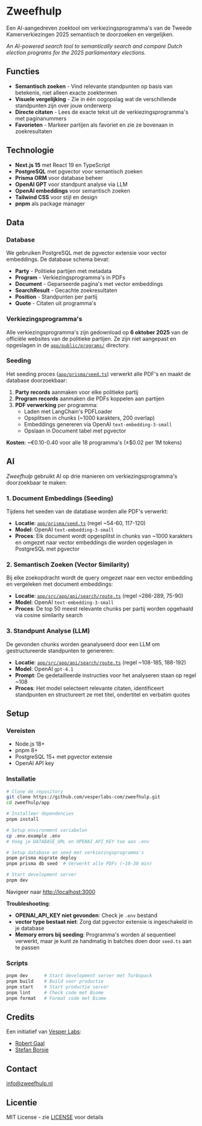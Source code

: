 # Zweefhulp

Een AI-aangedreven zoektool om verkiezingsprogramma's van de Tweede Kamerverkiezingen 2025 semantisch te doorzoeken en vergelijken.

*An AI-powered search tool to semantically search and compare Dutch election programs for the 2025 parliamentary elections.*

## Functies

- **Semantisch zoeken** - Vind relevante standpunten op basis van betekenis, niet alleen exacte zoektermen
- **Visuele vergelijking** - Zie in één oogopslag wat de verschillende standpunten zijn over jouw onderwerp
- **Directe citaten** - Lees de exacte tekst uit de verkiezingsprogramma's met paginanummers
- **Favorieten** - Markeer partijen als favoriet en zie ze bovenaan in zoekresultaten

## Technologie

- **Next.js 15** met React 19 en TypeScript
- **PostgreSQL** met pgvector voor semantisch zoeken
- **Prisma ORM** voor database beheer
- **OpenAI GPT** voor standpunt analyse via LLM
- **OpenAI embeddings** voor semantisch zoeken
- **Tailwind CSS** voor stijl en design
- **pnpm** als package manager

## Data

### Database

We gebruiken PostgreSQL met de pgvector extensie voor vector embeddings. De database schema bevat:

- **Party** - Politieke partijen met metadata
- **Program** - Verkiezingsprogramma's in PDFs
- **Document** - Geparseerde pagina's met vector embeddings
- **SearchResult** - Gecachte zoekresultaten
- **Position** - Standpunten per partij
- **Quote** - Citaten uit programma's

### Verkiezingsprogramma's

Alle verkiezingsprogramma's zijn gedownload op **6 oktober 2025** van de officiële websites van de politieke partijen. Ze zijn niet aangepast en opgeslagen in de [`app/public/programs/`](app/public/programs/) directory.

### Seeding

Het seeding proces ([`app/prisma/seed.ts`](app/prisma/seed.ts)) verwerkt alle PDF's en maakt de database doorzoekbaar:

1. **Party records** aanmaken voor elke politieke partij
2. **Program records** aanmaken die PDFs koppelen aan partijen
3. **PDF verwerking** per programma:
   - Laden met LangChain's PDFLoader
   - Opsplitsen in chunks (~1000 karakters, 200 overlap)
   - Embeddings genereren via OpenAI `text-embedding-3-small`
   - Opslaan in Document tabel met pgvector

**Kosten**: ~€0.10-0.40 voor alle 18 programma's (±$0.02 per 1M tokens)

## AI

_Zweefhulp_ gebruikt AI op drie manieren om verkiezingsprogramma's doorzoekbaar te maken:

### 1. Document Embeddings (Seeding)

Tijdens het seeden van de database worden alle PDF's verwerkt:

- **Locatie**: [`app/prisma/seed.ts`](app/prisma/seed.ts) (regel ~54-60, 117-120)
- **Model**: OpenAI `text-embedding-3-small`
- **Proces**: Elk document wordt opgesplitst in chunks van ~1000 karakters en omgezet naar vector embeddings die worden opgeslagen in PostgreSQL met pgvector

### 2. Semantisch Zoeken (Vector Similarity)

Bij elke zoekopdracht wordt de query omgezet naar een vector embedding en vergeleken met document embeddings:

- **Locatie**: [`app/src/app/api/search/route.ts`](app/src/app/api/search/route.ts) (regel ~286-289, 75-90)
- **Model**: OpenAI `text-embedding-3-small`
- **Proces**: De top 50 meest relevante chunks per partij worden opgehaald via cosine similarity search

### 3. Standpunt Analyse (LLM)

De gevonden chunks worden geanalyseerd door een LLM om gestructureerde standpunten te genereren:

- **Locatie**: [`app/src/app/api/search/route.ts`](app/src/app/api/search/route.ts) (regel ~108-185, 188-192)
- **Model**: OpenAI `gpt-4.1`
- **Prompt**: De gedetailleerde instructies voor het analyseren staan op regel ~108
- **Proces**: Het model selecteert relevante citaten, identificeert standpunten en structureert ze met titel, ondertitel en verbatim quotes

## Setup

### Vereisten

- Node.js 18+
- pnpm 8+
- PostgreSQL 15+ met pgvector extensie
- OpenAI API key

### Installatie

```bash
# Clone de repository
git clone https://github.com/vesperlabs-com/zweefhulp.git
cd zweefhulp/app

# Installeer dependencies
pnpm install

# Setup environment variabelen
cp .env.example .env
# Voeg je DATABASE_URL en OPENAI_API_KEY toe aan .env

# Setup database en seed met verkiezingsprogramma's
pnpm prisma migrate deploy
pnpm prisma db seed  # Verwerkt alle PDFs (~10-30 min)

# Start development server
pnpm dev
```

Navigeer naar [http://localhost:3000](http://localhost:3000)

**Troubleshooting**:
- **OPENAI_API_KEY niet gevonden**: Check je `.env` bestand
- **vector type bestaat niet**: Zorg dat pgvector extensie is ingeschakeld in je database
- **Memory errors bij seeding**: Programma's worden al sequentieel verwerkt, maar je kunt ze handmatig in batches doen door `seed.ts` aan te passen

### Scripts

```bash
pnpm dev      # Start development server met Turbopack
pnpm build    # Build voor productie
pnpm start    # Start productie server
pnpm lint     # Check code met Biome
pnpm format   # Format code met Biome
```

## Credits

Een initiatief van [Vesper Labs](https://vesperlabs.com):

- [Robert Gaal](https://gaal.co)
- [Stefan Borsje](https://stefanborsje.com/)

## Contact

[info@zweefhulp.nl](mailto:info@zweefhulp.nl)

## Licentie

MIT License - zie [LICENSE](LICENSE) voor details

